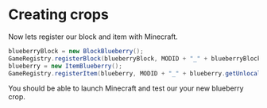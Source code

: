 
# Creating crops

Now lets register our block and item with Minecraft.

```java
blueberryBlock = new BlockBlueberry();
GameRegistry.registerBlock(blueberryBlock, MODID + "_" + blueberryBlock.getUnlocalizedName());
blueberry = new ItemBlueberry();
GameRegistry.registerItem(blueberry, MODID + "_" + blueberry.getUnlocalizedName());
```

You should be able to launch Minecraft and test our your new blueberry crop. 

